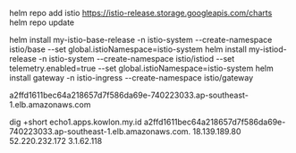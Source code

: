  helm repo add istio https://istio-release.storage.googleapis.com/charts
 helm repo update

 helm install my-istio-base-release -n istio-system --create-namespace istio/base --set global.istioNamespace=istio-system
 helm install my-istiod-release -n istio-system --create-namespace istio/istiod --set telemetry.enabled=true --set global.istioNamespace=istio-system
 helm install gateway -n istio-ingress --create-namespace istio/gateway

 a2ffd1611bec64a218657d7f586da69e-740223033.ap-southeast-1.elb.amazonaws.com

dig +short echo1.apps.kowlon.my.id
a2ffd1611bec64a218657d7f586da69e-740223033.ap-southeast-1.elb.amazonaws.com.
18.139.189.80
52.220.232.172
3.1.62.118